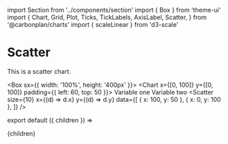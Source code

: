 import Section from '../components/section'
import { Box } from 'theme-ui'
import {
  Chart,
  Grid,
  Plot,
  Ticks,
  TickLabels,
  AxisLabel,
  Scatter,
} from '@carbonplan/charts'
import { scaleLinear } from 'd3-scale'

# Scatter

This is a scatter chart.

<Box sx={{ width: '100%', height: '400px' }}>
  <Chart x={[0, 100]} y={[0, 100]} padding={{ left: 60, top: 50 }}>
    <Grid vertical horizontal />
    <Ticks left bottom />
    <TickLabels left bottom />
    <AxisLabel left>Variable one</AxisLabel>
    <AxisLabel bottom>Variable two</AxisLabel>
    <Plot>
      <Scatter
        size={10}
        x={(d) => d.x}
        y={(d) => d.y}
        data={[
          { x: 100, y: 50 },
          { x: 0, y: 100 },
        ]}
      />
    </Plot>
  </Chart>
</Box>

export default ({ children }) => <Section name='scatter'>{children}</Section>
